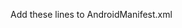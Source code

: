 
Add these lines to AndroidManifest.xml

<uses-permission android:name="android.permission.BLUETOOTH" />
<uses-permission android:name="android.permission.BLUETOOTH_ADMIN" />

<!-- Goes in between the <application></application> tags --> 
<service android:name="com.tesseractmobile.easysphero.SpheroService"></service>